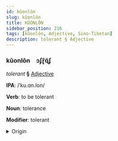 ```yaml
---
id: kûonlôn
slug: kûonlôn
title: KÛONLÔN
sidebar_position: 216
tags: [kûonlôn, Adjective, Sino-Tibetan]
description: tolerant § Adjective
---
```


### kûonlôn&emsp;<span kind="abugida">ɔʄɽ̃ɋ̃ʄ</span>

*tolerant* **§** [Adjective](../../tags/Adjective)

**IPA**: /ˈku.ɑn.lon/

**Verb**: to be tolerant

**Noun**: tolerance

**Modifier**: tolerant

<details>
    <summary>Origin</summary>
    Mandarin 寬容 kuānróng /kʰwan.ʐʊŋ/<br/>
    <em>Sino-Tibetan Language Family</em>
</details>